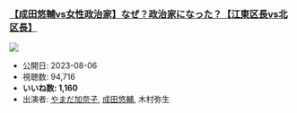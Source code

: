### [【成田悠輔vs女性政治家】なぜ？政治家になった？【江東区長vs北区長】](https://www.youtube.com/watch?v=1QfKqjkGWKc)
[![](https://img.youtube.com/vi/1QfKqjkGWKc/sddefault.jpg)](https://www.youtube.com/watch?v=1QfKqjkGWKc)
-   公開日: 2023-08-06
-   視聴数: 94,716
-   **いいね数: 1,160**
-   出演者: [やまだ加奈子](/rehacq_fan/people/やまだ加奈子 "wikilink"), [成田悠輔](/rehacq_fan/people/成田悠輔 "wikilink"), 木村弥生
